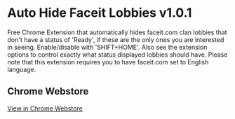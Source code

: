 # Auto Hide Faceit Lobbies v1.0.1
Free Chrome Extension that automatically hides faceit.com clan lobbies that don't have a status of 'Ready', if these are the only ones you are interested in seeing.
Enable/disable with 'SHIFT+HOME'. Also see the extension options to control exactly what status displayed lobbies should have.
Please note that this extension requires you to have faceit.com set to English language.

## Chrome Webstore
[View in Chrome Webstore](https://chrome.google.com/webstore/detail/auto-hide-faceit-lobbies/kgnfphgncppcohkncmkdhlhehomkccpl)
